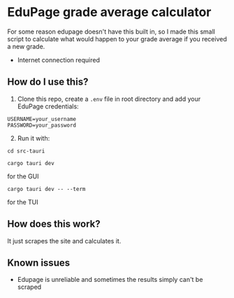 # EduPage grade average calculator

For some reason edupage doesn't have this built in, so I made this small script to calculate what would happen to your grade average if you received a new grade.

- Internet connection required

## How do I use this?

1. Clone this repo, create a `.env` file in root directory and add your EduPage credentials:

```env
USERNAME=your_username
PASSWORD=your_password

```

2. Run it with:

```
cd src-tauri

cargo tauri dev
```

for the GUI

```
cargo tauri dev -- --term
```

for the TUI

## How does this work?

It just scrapes the site and calculates it.

## Known issues

- Edupage is unreliable and sometimes the results simply can't be scraped
